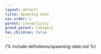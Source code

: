 ```yaml
---
layout: default
title: Spawning date
nav_order: 1
parent: Connectivity
grand_parent: Category
has_children: false
---
```

{% include definitions/spawning-date.md %}
